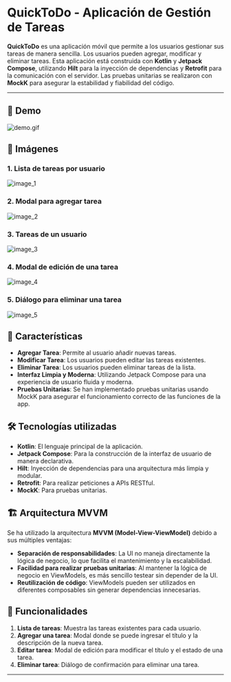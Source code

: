 # QuickToDo - Aplicación de Gestión de Tareas

**QuickToDo** es una aplicación móvil que permite a los usuarios gestionar sus tareas de manera sencilla. Los usuarios pueden agregar, modificar y eliminar tareas. Esta aplicación está construida con **Kotlin** y **Jetpack Compose**, utilizando **Hilt** para la inyección de dependencias y **Retrofit** para la comunicación con el servidor. Las pruebas unitarias se realizaron con **MockK** para asegurar la estabilidad y fiabilidad del código.

---

## 📸 Demo

![demo.gif](demo.gif)

## 📝 Imágenes

### 1. Lista de tareas por usuario

![image_1](image_1.png)

### 2. Modal para agregar tarea

![image_2](image_2.png)

### 3. Tareas de un usuario

![image_3](image_3.png)

### 4. Modal de edición de una tarea

![image_4](image_4.png)

### 5. Diálogo para eliminar una tarea

![image_5](image_5.png)

## 🚀 Características

- **Agregar Tarea**: Permite al usuario añadir nuevas tareas.
- **Modificar Tarea**: Los usuarios pueden editar las tareas existentes.
- **Eliminar Tarea**: Los usuarios pueden eliminar tareas de la lista.
- **Interfaz Limpia y Moderna**: Utilizando Jetpack Compose para una experiencia de usuario fluida y moderna.
- **Pruebas Unitarias**: Se han implementado pruebas unitarias usando MockK para asegurar el funcionamiento correcto de las funciones de la app.

## 🛠️ Tecnologías utilizadas

- **Kotlin**: El lenguaje principal de la aplicación.
- **Jetpack Compose**: Para la construcción de la interfaz de usuario de manera declarativa.
- **Hilt**: Inyección de dependencias para una arquitectura más limpia y modular.
- **Retrofit**: Para realizar peticiones a APIs RESTful.
- **MockK**: Para pruebas unitarias.

## 🏗️ Arquitectura MVVM

Se ha utilizado la arquitectura **MVVM (Model-View-ViewModel)** debido a sus múltiples ventajas:

- **Separación de responsabilidades**: La UI no maneja directamente la lógica de negocio, lo que facilita el mantenimiento y la escalabilidad.
- **Facilidad para realizar pruebas unitarias**: Al mantener la lógica de negocio en ViewModels, es más sencillo testear sin depender de la UI.
- **Reutilización de código**: ViewModels pueden ser utilizados en diferentes composables sin generar dependencias innecesarias.

## 🔧 Funcionalidades

1. **Lista de tareas**: Muestra las tareas existentes para cada usuario.
2. **Agregar una tarea**: Modal donde se puede ingresar el título y la descripción de la nueva tarea.
3. **Editar tarea**: Modal de edición para modificar el título y el estado de una tarea.
4. **Eliminar tarea**: Diálogo de confirmación para eliminar una tarea.

---
